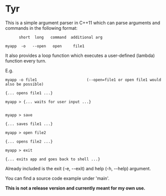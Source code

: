 # Tyr

This is a simple argument parser in C++11 which can parse arguments and commands in the following format:

          short  long   command  additional arg
          
    myapp  -o   --open   open     file1


It also provides a loop function which executes a user-defined (lambda) function every turn.

E.g.

    myapp -o file1                      (--open=file1 or open file1 would also be possible)

    {... opens file1 ...}

    myapp > {... waits for user input ...}


    myapp > save

    {... saves file1 ...}

    myapp > open file2

    {... opens file2 ...}

    myapp > exit

    {... exits app and goes back to shell ...}


Already included is the exit (-e, --exit) and help (-h, --help) argument.

You can find a source code example under 'main'.

**This is not a release version and currently meant for my own use.**
